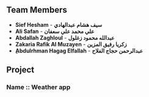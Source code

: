 ## Team Members
- **Sief Hesham**    - **سيف هشام عبدالهادي**
- **Ali Safan** - **علي محمد علي سعفان**
- **Abdallah Zaghloul** - **عبدالله محمود زغلول**
- **Zakaria Rafik Al Muzayen** - **زكريا رفيق المزين**
- **ِAbdulrhman Hagag Elfallah** - **عبدالرحمن حجاج الفلاح**

## Project 
### Name :: Weather app
